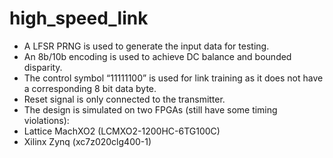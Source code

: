 # high_speed_link

- A LFSR PRNG is used to generate the input data for testing.
- An 8b/10b encoding is used to achieve DC balance and bounded disparity.
- The control symbol “11111100” is used for link training as it does not have a corresponding 8 bit data byte.
- Reset signal is only connected to the transmitter.
- The design is simulated on two FPGAs (still have some timing violations):
- Lattice MachXO2 (LCMXO2-1200HC-6TG100C)
- Xilinx Zynq (xc7z020clg400-1)
